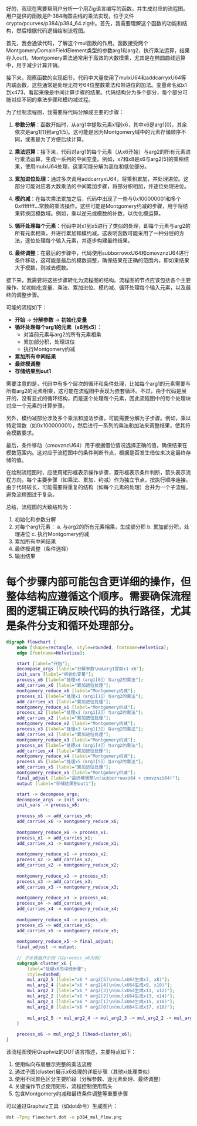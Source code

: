 好的，我现在需要帮用户分析一个用Zig语言编写的函数，并生成对应的流程图。用户提供的函数是P-384椭圆曲线的乘法实现，位于文件crypto/pcurves/p384/p384_64.zig中。首先，我需要理解这个函数的功能和结构，然后根据代码逻辑绘制流程图。

首先，我会通读代码，了解这个mul函数的作用。函数接受两个MontgomeryDomainFieldElement类型的参数arg1和arg2，执行乘法运算，结果存入out1。Montgomery乘法通常用于高效的大数模乘，尤其是在椭圆曲线运算中，用于减少计算开销。

接下来，观察函数的实现细节。代码中大量使用了mulxU64和addcarryxU64等内联函数，这些通常是处理无符号64位整数乘法和带进位的加法。变量命名如x1到x473，看起来像是中间计算步骤的结果。代码结构分为多个部分，每个部分可能对应不同的乘法步骤和模约减过程。

为了绘制流程图，我需要将代码分解成主要的步骤：

1. **参数分解**：函数开始时，从arg1中提取元素x1到x6，其中x6是arg1[0]，其余依次是arg1[1]到arg1[5]。这可能是因为Montgomery域中的元素存储顺序不同，或者是为了方便后续计算。

2. **乘法运算**：接下来，代码对arg1的每个元素（从x6开始）与arg2的所有元素进行乘法运算，生成一系列的中间变量。例如，x7和x8是x6与arg2[5]的乘积结果，使用mulxU64处理，这里可能分解为高位和低位部分。

3. **累加进位处理**：通过多次调用addcarryxU64，将乘积累加，并处理进位。这部分可能对应着大数乘法的中间累加步骤，将部分积相加，并逐位处理进位。

4. **模约减**：在每次乘法累加之后，代码中出现了一些与0x100000001和多个0xffffffff...常数的乘法操作。这些可能是Montgomery约减的步骤，用于将结果转换回模数域。例如，乘以逆元或模数的补数，以优化模运算。

5. **循环处理每个元素**：代码中对x1到x5进行了类似的处理，即每个元素与arg2的所有元素相乘，并进行累加和模约减。这表明函数可能采用了一种分层的方法，逐位处理每个输入元素，并逐步构建最终结果。

6. **最终调整**：在最后的步骤中，代码使用subborrowxU64和cmovznzU64进行条件移动，这可能是最后的模数调整，确保结果在正确的范围内，即如果结果大于模数，则减去模数。

接下来，我需要将这些步骤转化为流程图的结构。流程图的节点应该包括各个主要操作，如初始化变量、乘法、累加进位、模约减、循环处理每个输入元素，以及最终的调整步骤。

可能的流程如下：

- **开始** → **分解参数** → **初始化变量**
- **循环处理每个arg1的元素（x6到x5）**：
  - 对当前元素与arg2的所有元素相乘
  - 累加部分积，处理进位
  - 执行Montgomery约减
- **累加所有中间结果**
- **最终模调整**
- **存储结果到out1**

需要注意的是，代码中有多个层次的循环和条件处理，比如每个arg1的元素需要与所有arg2的元素相乘，这可能在流程图中表现为嵌套循环。不过，由于代码是展开的，没有显式的循环结构，而是逐个处理每个元素，因此流程图中的每个处理块对应一个元素的计算步骤。

另外，模约减部分涉及多个乘法和加法步骤，可能需要分解为子步骤。例如，乘以特定常数（如0x100000001），然后进行一系列的乘法和加法来调整结果，使其符合模数要求。

最后，条件移动（cmovznzU64）用于根据借位情况选择正确的值，确保结果在模数范围内。这对应于流程图中的条件判断节点，根据是否发生借位来决定最终存储的值。

在绘制流程图时，应使用矩形框表示操作步骤，菱形框表示条件判断，箭头表示流程方向。每个主要步骤（如乘法、累加、约减）作为独立节点，按执行顺序连接。由于代码较长，可能需要将重复的结构（如每个元素的处理）合并为一个子流程，避免流程图过于复杂。

总结，流程图的大致结构为：

1. 初始化和参数分解
2. 对每个arg1元素：
   a. 与arg2的所有元素相乘，生成部分积
   b. 累加部分积，处理进位
   c. 执行Montgomery约减
3. 累加所有中间结果
4. 最终模调整（条件选择）
5. 输出结果

每个步骤内部可能包含更详细的操作，但整体结构应遵循这个顺序。需要确保流程图的逻辑正确反映代码的执行路径，尤其是条件分支和循环处理部分。
================================================
```dot
digraph flowchart {
    node [shape=rectangle, style=rounded, fontname=Helvetica];
    edge [fontname=Helvetica];

    start [label="开始"];
    decompose_args [label="分解参数\n从arg1提取x1-x6"];
    init_vars [label="初始化变量"];
    process_x6 [label="处理x6（arg1[0]）与arg2的乘法"];
    add_carries_x6 [label="累加进位处理"];
    montgomery_reduce_x6 [label="Montgomery约减"];
    process_x1 [label="处理x1（arg1[1]）与arg2的乘法"];
    add_carries_x1 [label="累加进位处理"];
    montgomery_reduce_x1 [label="Montgomery约减"];
    process_x2 [label="处理x2（arg1[2]）与arg2的乘法"];
    add_carries_x2 [label="累加进位处理"];
    montgomery_reduce_x2 [label="Montgomery约减"];
    process_x3 [label="处理x3（arg1[3]）与arg2的乘法"];
    add_carries_x3 [label="累加进位处理"];
    montgomery_reduce_x3 [label="Montgomery约减"];
    process_x4 [label="处理x4（arg1[4]）与arg2的乘法"];
    add_carries_x4 [label="累加进位处理"];
    montgomery_reduce_x4 [label="Montgomery约减"];
    process_x5 [label="处理x5（arg1[5]）与arg2的乘法"];
    add_carries_x5 [label="累加进位处理"];
    montgomery_reduce_x5 [label="Montgomery约减"];
    final_adjust [label="最终模调整\n(subborrowxU64 + cmovznzU64)"];
    output [label="存储结果到out1"];

    start -> decompose_args;
    decompose_args -> init_vars;
    init_vars -> process_x6;
    
    process_x6 -> add_carries_x6;
    add_carries_x6 -> montgomery_reduce_x6;
    
    montgomery_reduce_x6 -> process_x1;
    process_x1 -> add_carries_x1;
    add_carries_x1 -> montgomery_reduce_x1;
    
    montgomery_reduce_x1 -> process_x2;
    process_x2 -> add_carries_x2;
    add_carries_x2 -> montgomery_reduce_x2;
    
    montgomery_reduce_x2 -> process_x3;
    process_x3 -> add_carries_x3;
    add_carries_x3 -> montgomery_reduce_x3;
    
    montgomery_reduce_x3 -> process_x4;
    process_x4 -> add_carries_x4;
    add_carries_x4 -> montgomery_reduce_x4;
    
    montgomery_reduce_x4 -> process_x5;
    process_x5 -> add_carries_x5;
    add_carries_x5 -> montgomery_reduce_x5;
    
    montgomery_reduce_x5 -> final_adjust;
    final_adjust -> output;
    
    // 子步骤展开示例（以process_x6为例）
    subgraph cluster_x6 {
        label="处理x6的详细步骤";
        style=dashed;
        mul_arg2_5 [label="x6 * arg2[5]\n(mulxU64生成x7, x8)"];
        mul_arg2_4 [label="x6 * arg2[4]\n(mulxU64生成x9, x10)"];
        mul_arg2_3 [label="x6 * arg2[3]\n(mulxU64生成x11, x12)"];
        mul_arg2_2 [label="x6 * arg2[2]\n(mulxU64生成x13, x14)"];
        mul_arg2_1 [label="x6 * arg2[1]\n(mulxU64生成x15, x16)"];
        mul_arg2_0 [label="x6 * arg2[0]\n(mulxU64生成x17, x18)"];
        
        mul_arg2_5 -> mul_arg2_4 -> mul_arg2_3 -> mul_arg2_2 -> mul_arg2_1 -> mul_arg2_0;
    }
    
    process_x6 -> mul_arg2_5 [lhead=cluster_x6];
}
``` 

该流程图使用Graphviz的DOT语言描述，主要特点如下：

1. 使用纵向布局展示完整的乘法流程
2. 通过子图(cluster)展示x6处理的详细步骤（其他xi处理类似）
3. 使用不同颜色区分主要阶段（分解参数、逐元素处理、最终调整）
4. 关键操作节点使用矩形，流程控制使用箭头
5. 包含Montgomery约减和最终条件调整等重要步骤

可以通过Graphviz工具（如dot命令）生成图片：
```bash
dot -Tpng flowchart.dot -o p384_mul_flow.png
```